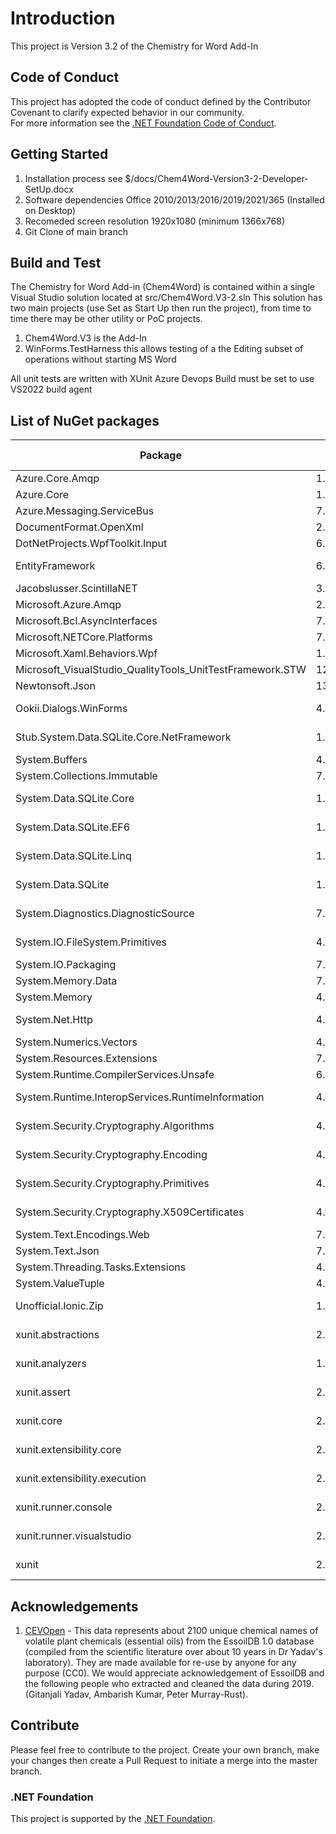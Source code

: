 # Introduction 
This project is Version 3.2 of the Chemistry for Word Add-In

## Code of Conduct
This project has adopted the code of conduct defined by the Contributor Covenant to clarify expected behavior in our community.<br>
For more information see the [.NET Foundation Code of Conduct](https://dotnetfoundation.org/code-of-conduct). 

## Getting Started
1.	Installation process see $/docs/Chem4Word-Version3-2-Developer-SetUp.docx
2.	Software dependencies Office 2010/2013/2016/2019/2021/365 (Installed on Desktop)
3.	Recomeded screen resolution 1920x1080 (minimum 1366x768)
4.	Git Clone of main branch

## Build and Test
The Chemistry for Word Add-in (Chem4Word) is contained within a single Visual Studio solution located at src/Chem4Word.V3-2.sln
This solution has two main projects (use Set as Start Up then run the project), from time to time there may be other utility or PoC projects.
1. Chem4Word.V3 is the Add-In
2. WinForms.TestHarness this allows testing of a the Editing subset of operations without starting MS Word

All unit tests are written with XUnit
Azure Devops Build must be set to use VS2022 build agent

## List of NuGet packages
| Package | Version | Licence | Reference Count |
|--|--|--|--|
|Azure.Core.Amqp|1.3.0|MIT|2|
|Azure.Core|1.34.0|MIT|2|
|Azure.Messaging.ServiceBus|7.16.1|MIT|2|
|DocumentFormat.OpenXml|2.20.0|MIT|2|
|DotNetProjects.WpfToolkit.Input|6.1.94|MS-PL|1|
|EntityFramework|6.4.4|Apache-2.0|2|
|Jacobslusser.ScintillaNET|3.6.3|MIT|1|
|Microsoft.Azure.Amqp|2.6.3|MIT|2|
|Microsoft.Bcl.AsyncInterfaces|7.0.0|MIT|2|
|Microsoft.NETCore.Platforms|7.0.4|MIT|2|
|Microsoft.Xaml.Behaviors.Wpf|1.1.39|MIT|1|
|Microsoft_VisualStudio_QualityTools_UnitTestFramework.STW|12.0.21005.1|Microsoft|1|
|Newtonsoft.Json|13.0.3|MIT|15|
|Ookii.Dialogs.WinForms|4.0.0|Public Domain|1|
|Stub.System.Data.SQLite.Core.NetFramework|1.0.118.0|Public Domain|2|
|System.Buffers|4.5.1|MIT|3|
|System.Collections.Immutable|7.0.0|MIT|1|
|System.Data.SQLite.Core|1.0.118.0|Public Domain|2|
|System.Data.SQLite.EF6|1.0.118.0|Public Domain|2|
|System.Data.SQLite.Linq|1.0.118.0|Public Domain|2|
|System.Data.SQLite|1.0.118.0|Public Domain|2|
|System.Diagnostics.DiagnosticSource|7.0.2|Public Domain|2|
|System.IO.FileSystem.Primitives|4.3.0|MS-.NET-Library|2|
|System.IO.Packaging|7.0.0|MIT|2|
|System.Memory.Data|7.0.0|MIT|2|
|System.Memory|4.5.5|MIT|3|
|System.Net.Http|4.3.4|MS-.NET-Library|9|
|System.Numerics.Vectors|4.5.0|MIT|3|
|System.Resources.Extensions|7.0.0|MIT|1|
|System.Runtime.CompilerServices.Unsafe|6.0.0|MIT|3|
|System.Runtime.InteropServices.RuntimeInformation|4.3.0|MS-.NET-Library|2|
|System.Security.Cryptography.Algorithms|4.3.1|MS-.NET-Library|9|
|System.Security.Cryptography.Encoding|4.3.0|MS-.NET-Library|9|
|System.Security.Cryptography.Primitives|4.3.0|MS-.NET-Library|9|
|System.Security.Cryptography.X509Certificates|4.3.2|MS-.NET-Library|9|
|System.Text.Encodings.Web|7.0.0|MIT|2|
|System.Text.Json|7.0.3|MIT|2|
|System.Threading.Tasks.Extensions|4.5.4|MIT|2|
|System.ValueTuple|4.5.0|MIT|5|
|Unofficial.Ionic.Zip|1.9.1.8|Unknown ?|3|
|xunit.abstractions|2.0.3|Apache-2.0|1|
|xunit.analyzers|1.2.0|Apache-2.0|1|
|xunit.assert|2.5.0|Apache-2.0|1|
|xunit.core|2.5.0|Apache-2.0|1|
|xunit.extensibility.core|2.5.0|Apache-2.0|1|
|xunit.extensibility.execution|2.5.0|Apache-2.0|1|
|xunit.runner.console|2.5.0|Apache-2.0|1|
|xunit.runner.visualstudio|2.5.0|Apache-2.0|1|
|xunit|2.5.0|Apache-2.0|1|

## Acknowledgements
1. [CEVOpen](https://github.com/petermr/CEVOpen) - This data represents about 2100 unique chemical names of volatile plant chemicals (essential oils) from the EssoilDB 1.0 database (compiled from the scientific literature over about 10 years in Dr Yadav's laboratory). They are made available for re-use by anyone for any purpose (CC0). We would appreciate acknowledgement of EssoilDB and the following people who extracted and cleaned the data during 2019. (Gitanjali Yadav, Ambarish Kumar, Peter Murray-Rust).

## Contribute
Please feel free to contribute to the project.
Create your own branch, make your changes then create a Pull Request to initiate a merge into the master branch.

### .NET Foundation
This project is supported by the [.NET Foundation](https://dotnetfoundation.org).
